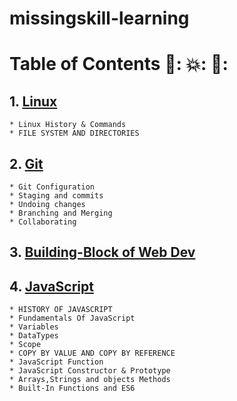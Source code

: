 # missingskill-learning
# Table of Contents 🚀: 💥: 🌟:

## 1. [Linux](linux.md)
    * Linux History & Commands
    * FILE SYSTEM AND DIRECTORIES

## 2. [Git](git.md)
    * Git Configuration
    * Staging and commits
    * Undoing changes
    * Branching and Merging
    * Collaborating
    
## 3. [Building-Block of Web Dev](bbwd.md)

## 4. [JavaScript](javascipt.md)
    * HISTORY OF JAVASCRIPT
    * Fundamentals Of JavaScript
    * Variables
    * DataTypes
    * Scope
    * COPY BY VALUE AND COPY BY REFERENCE
    * JavaScript Function
    * JavaScript Constructor & Prototype
    * Arrays,Strings and objects Methods
    * Built-In Functions and ES6
